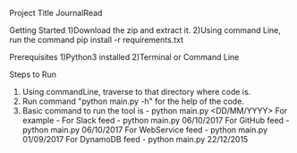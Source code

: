 Project Title
JournalRead

Getting Started
1)Download the zip and extract it.
2)Using command Line, run the command pip install -r requirements.txt

Prerequisites
1)Python3 installed
2)Terminal or Command Line

Steps to Run
1) Using commandLine, traverse to that directory where code is. 
2) Run command "python main.py -h" for the help of the code. 
3) Basic command to run the tool is - python main.py <DD/MM/YYYY>
   For example - 
	For Slack feed 	    - python main.py 06/10/2017
	For GitHub feed     - python main.py 06/10/2017
   	For WebService feed - python main.py 01/09/2017
	For DynamoDB feed   - python main.py 22/12/2015




